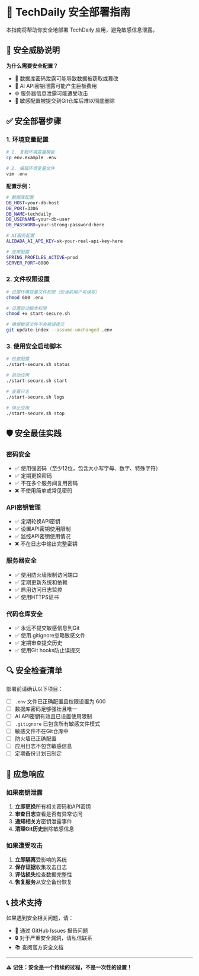 # 🔐 TechDaily 安全部署指南

本指南将帮助你安全地部署 TechDaily 应用，避免敏感信息泄露。

## 🚨 安全威胁说明

**为什么需要安全配置？**
- 🔑 数据库密码泄露可能导致数据被窃取或篡改
- 🤖 AI API密钥泄露可能产生巨额费用
- 🌐 服务器信息泄露可能遭受攻击
- 📂 敏感配置被提交到Git仓库后难以彻底删除

## ✅ 安全部署步骤

### 1. 环境变量配置

```bash
# 1. 复制环境变量模板
cp env.example .env

# 2. 编辑环境变量文件
vim .env
```

**配置示例：**
```bash
# 数据库配置
DB_HOST=your-db-host
DB_PORT=3306
DB_NAME=techdaily
DB_USERNAME=your-db-user
DB_PASSWORD=your-strong-password-here

# AI服务配置
ALIBABA_AI_API_KEY=sk-your-real-api-key-here

# 应用配置
SPRING_PROFILES_ACTIVE=prod
SERVER_PORT=8080
```

### 2. 文件权限设置

```bash
# 设置环境变量文件权限（仅当前用户可读写）
chmod 600 .env

# 设置启动脚本权限
chmod +x start-secure.sh

# 确保敏感文件不会被误提交
git update-index --assume-unchanged .env
```

### 3. 使用安全启动脚本

```bash
# 检查配置
./start-secure.sh status

# 启动应用
./start-secure.sh start

# 查看日志
./start-secure.sh logs

# 停止应用
./start-secure.sh stop
```

## 🛡️ 安全最佳实践

### 密码安全
- ✅ 使用强密码（至少12位，包含大小写字母、数字、特殊字符）
- ✅ 定期更换密码
- ✅ 不在多个服务间复用密码
- ❌ 不使用简单或常见密码

### API密钥管理
- ✅ 定期轮换API密钥
- ✅ 设置API密钥使用限制
- ✅ 监控API密钥使用情况
- ❌ 不在日志中输出完整密钥

### 服务器安全
- ✅ 使用防火墙限制访问端口
- ✅ 定期更新系统和依赖
- ✅ 启用访问日志监控
- ✅ 使用HTTPS证书

### 代码仓库安全
- ✅ 永远不提交敏感信息到Git
- ✅ 使用.gitignore忽略敏感文件
- ✅ 定期审查提交历史
- ✅ 使用Git hooks防止误提交

## 🔍 安全检查清单

部署前请确认以下项目：

- [ ] `.env` 文件已正确配置且权限设置为 600
- [ ] 数据库密码足够强壮且唯一
- [ ] AI API密钥有效且已设置使用限制
- [ ] `.gitignore` 已包含所有敏感文件模式
- [ ] 敏感文件不在Git仓库中
- [ ] 防火墙已正确配置
- [ ] 应用日志不包含敏感信息
- [ ] 定期备份计划已制定

## 🚨 应急响应

### 如果密钥泄露
1. **立即更换**所有相关密码和API密钥
2. **审查日志**查看是否有异常访问
3. **通知相关方**密钥泄露事件
4. **清理Git历史**删除敏感信息

### 如果遭受攻击
1. **立即隔离**受影响的系统
2. **保存证据**收集攻击日志
3. **评估损失**检查数据完整性
4. **恢复服务**从安全备份恢复

## 📞 技术支持

如果遇到安全相关问题，请：
- 📧 通过 GitHub Issues 报告问题
- 🔒 对于严重安全漏洞，请私信联系
- 📚 查阅官方安全文档

---

**⚠️ 记住：安全是一个持续的过程，不是一次性的设置！** 